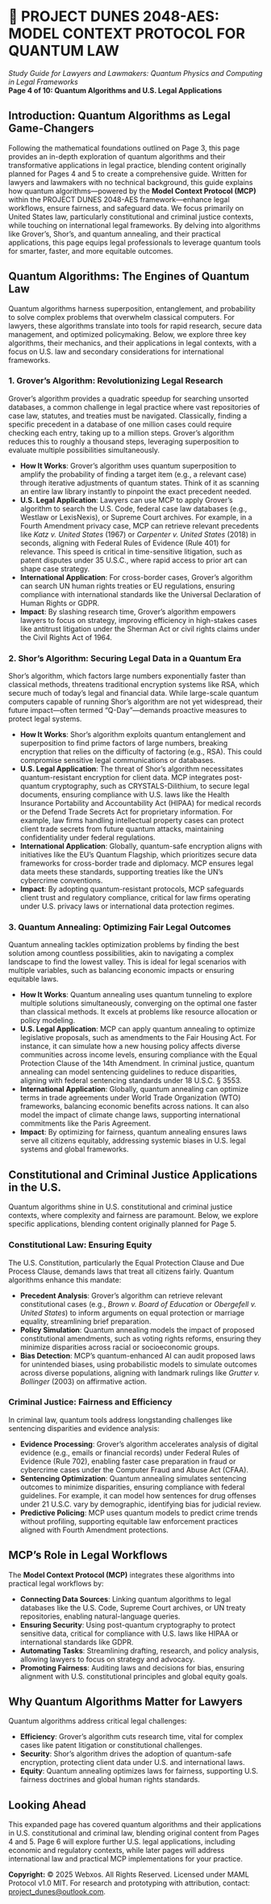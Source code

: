 # 🐪 **PROJECT DUNES 2048-AES: MODEL CONTEXT PROTOCOL FOR QUANTUM LAW**  
*Study Guide for Lawyers and Lawmakers: Quantum Physics and Computing in Legal Frameworks*  
**Page 4 of 10: Quantum Algorithms and U.S. Legal Applications**

## Introduction: Quantum Algorithms as Legal Game-Changers

Following the mathematical foundations outlined on Page 3, this page provides an in-depth exploration of quantum algorithms and their transformative applications in legal practice, blending content originally planned for Pages 4 and 5 to create a comprehensive guide. Written for lawyers and lawmakers with no technical background, this guide explains how quantum algorithms—powered by the **Model Context Protocol (MCP)** within the PROJECT DUNES 2048-AES framework—enhance legal workflows, ensure fairness, and safeguard data. We focus primarily on United States law, particularly constitutional and criminal justice contexts, while touching on international legal frameworks. By delving into algorithms like Grover’s, Shor’s, and quantum annealing, and their practical applications, this page equips legal professionals to leverage quantum tools for smarter, faster, and more equitable outcomes.

## Quantum Algorithms: The Engines of Quantum Law

Quantum algorithms harness superposition, entanglement, and probability to solve complex problems that overwhelm classical computers. For lawyers, these algorithms translate into tools for rapid research, secure data management, and optimized policymaking. Below, we explore three key algorithms, their mechanics, and their applications in legal contexts, with a focus on U.S. law and secondary considerations for international frameworks.

### 1. Grover’s Algorithm: Revolutionizing Legal Research

Grover’s algorithm provides a quadratic speedup for searching unsorted databases, a common challenge in legal practice where vast repositories of case law, statutes, and treaties must be navigated. Classically, finding a specific precedent in a database of one million cases could require checking each entry, taking up to a million steps. Grover’s algorithm reduces this to roughly a thousand steps, leveraging superposition to evaluate multiple possibilities simultaneously.

- **How It Works**: Grover’s algorithm uses quantum superposition to amplify the probability of finding a target item (e.g., a relevant case) through iterative adjustments of quantum states. Think of it as scanning an entire law library instantly to pinpoint the exact precedent needed.
- **U.S. Legal Application**: Lawyers can use MCP to apply Grover’s algorithm to search the U.S. Code, federal case law databases (e.g., Westlaw or LexisNexis), or Supreme Court archives. For example, in a Fourth Amendment privacy case, MCP can retrieve relevant precedents like *Katz v. United States* (1967) or *Carpenter v. United States* (2018) in seconds, aligning with Federal Rules of Evidence (Rule 401) for relevance. This speed is critical in time-sensitive litigation, such as patent disputes under 35 U.S.C., where rapid access to prior art can shape case strategy.
- **International Application**: For cross-border cases, Grover’s algorithm can search UN human rights treaties or EU regulations, ensuring compliance with international standards like the Universal Declaration of Human Rights or GDPR.
- **Impact**: By slashing research time, Grover’s algorithm empowers lawyers to focus on strategy, improving efficiency in high-stakes cases like antitrust litigation under the Sherman Act or civil rights claims under the Civil Rights Act of 1964.

### 2. Shor’s Algorithm: Securing Legal Data in a Quantum Era

Shor’s algorithm, which factors large numbers exponentially faster than classical methods, threatens traditional encryption systems like RSA, which secure much of today’s legal and financial data. While large-scale quantum computers capable of running Shor’s algorithm are not yet widespread, their future impact—often termed “Q-Day”—demands proactive measures to protect legal systems.

- **How It Works**: Shor’s algorithm exploits quantum entanglement and superposition to find prime factors of large numbers, breaking encryption that relies on the difficulty of factoring (e.g., RSA). This could compromise sensitive legal communications or databases.
- **U.S. Legal Application**: The threat of Shor’s algorithm necessitates quantum-resistant encryption for client data. MCP integrates post-quantum cryptography, such as CRYSTALS-Dilithium, to secure legal documents, ensuring compliance with U.S. laws like the Health Insurance Portability and Accountability Act (HIPAA) for medical records or the Defend Trade Secrets Act for proprietary information. For example, law firms handling intellectual property cases can protect client trade secrets from future quantum attacks, maintaining confidentiality under federal regulations.
- **International Application**: Globally, quantum-safe encryption aligns with initiatives like the EU’s Quantum Flagship, which prioritizes secure data frameworks for cross-border trade and diplomacy. MCP ensures legal data meets these standards, supporting treaties like the UN’s cybercrime conventions.
- **Impact**: By adopting quantum-resistant protocols, MCP safeguards client trust and regulatory compliance, critical for law firms operating under U.S. privacy laws or international data protection regimes.

### 3. Quantum Annealing: Optimizing Fair Legal Outcomes

Quantum annealing tackles optimization problems by finding the best solution among countless possibilities, akin to navigating a complex landscape to find the lowest valley. This is ideal for legal scenarios with multiple variables, such as balancing economic impacts or ensuring equitable laws.

- **How It Works**: Quantum annealing uses quantum tunneling to explore multiple solutions simultaneously, converging on the optimal one faster than classical methods. It excels at problems like resource allocation or policy modeling.
- **U.S. Legal Application**: MCP can apply quantum annealing to optimize legislative proposals, such as amendments to the Fair Housing Act. For instance, it can simulate how a new housing policy affects diverse communities across income levels, ensuring compliance with the Equal Protection Clause of the 14th Amendment. In criminal justice, quantum annealing can model sentencing guidelines to reduce disparities, aligning with federal sentencing standards under 18 U.S.C. § 3553.
- **International Application**: Globally, quantum annealing can optimize terms in trade agreements under World Trade Organization (WTO) frameworks, balancing economic benefits across nations. It can also model the impact of climate change laws, supporting international commitments like the Paris Agreement.
- **Impact**: By optimizing for fairness, quantum annealing ensures laws serve all citizens equitably, addressing systemic biases in U.S. legal systems and global frameworks.

## Constitutional and Criminal Justice Applications in the U.S.

Quantum algorithms shine in U.S. constitutional and criminal justice contexts, where complexity and fairness are paramount. Below, we explore specific applications, blending content originally planned for Page 5.

### Constitutional Law: Ensuring Equity
The U.S. Constitution, particularly the Equal Protection Clause and Due Process Clause, demands laws that treat all citizens fairly. Quantum algorithms enhance this mandate:
- **Precedent Analysis**: Grover’s algorithm can retrieve relevant constitutional cases (e.g., *Brown v. Board of Education* or *Obergefell v. United States*) to inform arguments on equal protection or marriage equality, streamlining brief preparation.
- **Policy Simulation**: Quantum annealing models the impact of proposed constitutional amendments, such as voting rights reforms, ensuring they minimize disparities across racial or socioeconomic groups.
- **Bias Detection**: MCP’s quantum-enhanced AI can audit proposed laws for unintended biases, using probabilistic models to simulate outcomes across diverse populations, aligning with landmark rulings like *Grutter v. Bollinger* (2003) on affirmative action.

### Criminal Justice: Fairness and Efficiency
In criminal law, quantum tools address longstanding challenges like sentencing disparities and evidence analysis:
- **Evidence Processing**: Grover’s algorithm accelerates analysis of digital evidence (e.g., emails or financial records) under Federal Rules of Evidence (Rule 702), enabling faster case preparation in fraud or cybercrime cases under the Computer Fraud and Abuse Act (CFAA).
- **Sentencing Optimization**: Quantum annealing simulates sentencing outcomes to minimize disparities, ensuring compliance with federal guidelines. For example, it can model how sentences for drug offenses under 21 U.S.C. vary by demographic, identifying bias for judicial review.
- **Predictive Policing**: MCP uses quantum models to predict crime trends without profiling, supporting equitable law enforcement practices aligned with Fourth Amendment protections.

## MCP’s Role in Legal Workflows

The **Model Context Protocol (MCP)** integrates these algorithms into practical legal workflows by:
- **Connecting Data Sources**: Linking quantum algorithms to legal databases like the U.S. Code, Supreme Court archives, or UN treaty repositories, enabling natural-language queries.
- **Ensuring Security**: Using post-quantum cryptography to protect sensitive data, critical for compliance with U.S. laws like HIPAA or international standards like GDPR.
- **Automating Tasks**: Streamlining drafting, research, and policy analysis, allowing lawyers to focus on strategy and advocacy.
- **Promoting Fairness**: Auditing laws and decisions for bias, ensuring alignment with U.S. constitutional principles and global equity goals.

## Why Quantum Algorithms Matter for Lawyers

Quantum algorithms address critical legal challenges:
- **Efficiency**: Grover’s algorithm cuts research time, vital for complex cases like patent litigation or constitutional challenges.
- **Security**: Shor’s algorithm drives the adoption of quantum-safe encryption, protecting client data under U.S. and international laws.
- **Equity**: Quantum annealing optimizes laws for fairness, supporting U.S. fairness doctrines and global human rights standards.

## Looking Ahead

This expanded page has covered quantum algorithms and their applications in U.S. constitutional and criminal law, blending original content from Pages 4 and 5. Page 6 will explore further U.S. legal applications, including economic and regulatory contexts, while later pages will address international law and practical MCP implementations for your practice.

**Copyright:** © 2025 Webxos. All Rights Reserved. Licensed under MAML Protocol v1.0 MIT. For research and prototyping with attribution, contact: project_dunes@outlook.com.